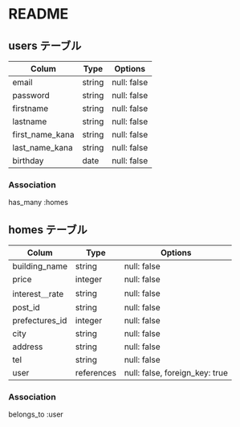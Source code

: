 # README

## users テーブル

| Colum           | Type   | Options     |
| --------------- | ------ | ----------- |
| email           | string | null: false |
| password        | string | null: false |
| firstname       | string | null: false |
| lastname        | string | null: false |
| first_name_kana | string | null: false |
| last_name_kana  | string | null: false |
| birthday        | date	 | null: false |

### Association
  has_many :homes


## homes テーブル

|Colum	         | Type	       |  Options                        |
| -------------- | ----------- | ------------------------------- |
|building_name	 | string	     | null: false                     |
|price	         | integer	   | null: false                     |
|interest＿rate	 | string	     | null: false                     |
|post_id	       | string	     | null: false                     |
|prefectures_id	 | integer	   | null: false                     |
|city	           | string	     | null: false                     |
|address	       | string	     | null: false                     |
|tel	           | string	     | null: false                     |
|user	           | references	 | null: false, foreign_key: true  |

### Association
  belongs_to :user